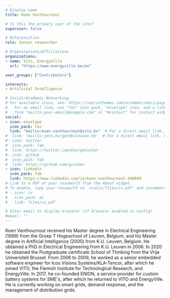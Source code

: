 ```yaml
---
# Display name
title: Koen Vanthournout

# Is this the primary user of the site?
superuser: false

# Role/position
role: Senior researcher

# Organizations/Affiliations
organizations:
- name: Vito, EnergyVille
  url: "https://www.energyville.be/en"

user_groups: ["Contributors"]

interests:
- Artificial Intelligence

# Social/Academic Networking
# For available icons, see: https://sourcethemes.com/academic/docs/page-builder/#icons
#   For an email link, use "fas" icon pack, "envelope" icon, and a link in the
#   form "mailto:your-email@example.com" or "#contact" for contact widget.
social:
- icon: envelope
  icon_pack: fas
  link: "mailto:koen.vanthournout@vito.be"  # For a direct email link, use "mailto:test@example.org".
#  link: 'mailto:jens.burger@kuleuven.be'  # For a direct email link, use "mailto:test@example.org".
#- icon: twitter
#  icon_pack: fab
#  link: https://twitter.com/GeorgeCushen
#- icon: github
#  icon_pack: fab
#  link: https://github.com/gcushen
- icon: linkedin
  icon_pack: fab
  link: https://www.linkedin.com/in/koen-vanthournout-380809
# Link to a PDF of your resume/CV from the About widget.
# To enable, copy your resume/CV to `static/files/cv.pdf` and uncomment the lines below.
# - icon: cv
#   icon_pack: ai
#   link: files/cv.pdf

# Enter email to display Gravatar (if Gravatar enabled in Config)
#email: ""
---
```


Koen Vanthournout received his Master degree in Electrical Engineering (1999) from the Groep T Hogeschool of Leuven, Belgium, and his Master degree in Artificial Intelligence (2000) from K.U. Leuven, Belgium. He obtained a PhD in Electrical Engineering from K.U. Leuven in 2006. In 2020 he obtained the Postgraduate certificate School of Thinking from the Vrije Universiteit Brussel. From 2006 to 2009, he worked as a senior embedded software engineer for Icos Visions Systems/KLA-Tencor, after which he joined VITO, the Flemish Institute for Technological Research, and EnergyVille. In 2017, he co-founded ENION, a service provider for custom battery systems for SME's, after which he returned to VITO and EnergyVille. He is currently working on smart grids, demand response, and the management of distribution grids.
